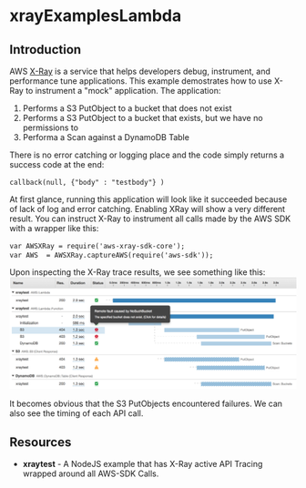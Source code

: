 # xrayExamplesLambda

## Introduction
AWS  [X-Ray](https://aws.amazon.com/xray/) is a service that helps developers debug, instrument, and performance tune applications.
This example demostrates how to use X-Ray to instrument a "mock" application. The application:

1. Performs a S3 PutObject to a bucket that does not exist
2. Performs a S3 PutObject to a bucket that exists, but we have no permissions to
3. Performa a Scan against a DynamoDB Table

There is no error catching or logging place and the code simply returns a success code at the end:

```node
callback(null, {"body" : "testbody"} )
```

At first glance,  running this application will look like it succeeded because of lack of log and error catching.
Enabling XRay will show a very different result. You can instruct X-Ray to instrument all calls made by the AWS SDK with a wrapper like this:

```node
var AWSXRay = require('aws-xray-sdk-core');
var AWS  = AWSXRay.captureAWS(require('aws-sdk'));
```

Upon inspecting the X-Ray trace results, we see something like this:
![SAM Local Start API](media/xray.png)

It becomes obvious that the S3 PutObjects encountered failures. We can also see the timing of each API call.

## Resources

- **xraytest** - A NodeJS example that has X-Ray active API Tracing wrapped around all AWS-SDK Calls.